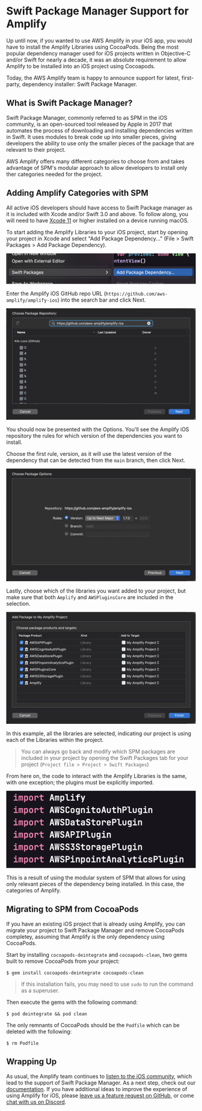 # Swift Package Manager Support for Amplify

Up until now, if you wanted to use AWS Amplify in your iOS app, you would have to install the Amplify Libraries using CocoaPods. Being the most popular dependency manager used for iOS projects written in Objective-C and/or Swift for nearly a decade, it was an absolute requirement to allow Amplify to be installed into an iOS project using Cocoapods.

Today, the AWS Amplify team is happy to announce support for latest, first-party, dependency installer: Swift Package Manager.

## What is Swift Package Manager?

Swift Package Manager, commonly referred to as SPM in the iOS community, is an open-sourced tool released by Apple in 2017 that automates the process of downloading and installing dependencies written in Swift. It uses modules to break code up into smaller pieces, giving developers the ability to use only the smaller pieces of the package that are relevant to their project.

AWS Amplify offers many different categories to choose from and takes advantage of SPM's modular approach to allow developers to install only ther categories needed for the project.

## Adding Amplify Categories with SPM

All active iOS developers should have access to Swift Package manager as it is included with Xcode and/or Swift 3.0 and above. To follow along, you will need to have [Xcode 11](https://developer.apple.com/xcode/) or higher installed on a device running macOS.

To start adding the Amplify Libraries to your iOS project, start by opening your project in Xcode and select "Add Package Dependency..." (File > Swift Packages > Add Package Dependency).

![Add package dependency](assets/add-package-dependency.png)

Enter the Amplify iOS GitHub repo URL (`https://github.com/aws-amplify/amplify-ios`) into the search bar and click Next.

![Search for repo](assets/search-amplify-repo.png)

You should now be presented with the Options. You'll see the Amplify iOS repository the rules for which version of the dependencies you want to install.

Choose the first rule, version, as it will use the latest version of the dependency that can be detected from the `main` branch, then click Next.

![Dependency version options](assets/dependency-version-options.png)

Lastly, choose which of the libraries you want added to your project, but make sure that both `Amplify` and `AWSPluginsCore` are included in the selection.

![Select dependencies](assets/select-dependencies.png)

In this example, all the libraries are selected, indicating our project is using each of the Libraries within the project.

> You can always go back and modify which SPM packages are included in your project by opening the Swift Packages tab for your project (`Project file > Project > Swift Packages`)

From here on, the code to interact with the Amplify Libraries is the same, with one exception; the plugins must be explicitly imported.

![Import statements](assets/import-statements.png)

This is a result of using the modular system of SPM that allows for using only relevant pieces of the dependency being installed. In this case, the categories of Amplify.

## Migrating to SPM from CocoaPods

If you have an existing iOS project that is already using Amplify, you can migrate your project to Swift Package Manager and remove CocoaPods completey, assuming that Amplify is the only dependency using CocoaPods.

Start by installing `cocoapods-deintegrate` and `cocoapods-clean`, two gems built to remove CocoaPods from your project:

```shell
$ gem install cocoapods-deintegrate cocoapods-clean
```

> If this installation fails, you may need to use `sudo` to run the command as a superuser.

Then execute the gems with the following command:

```shell
$ pod deintegrate && pod clean
```

The only remnants of CocoaPods should be the `Podfile` which can be deleted with the following:

```shell
$ rm Podfile
```

## Wrapping Up

As usual, the Amplify team continues to [listen to the iOS community](https://github.com/aws-amplify/amplify-ios/issues/90), which lead to the support of Swift Package Manager. As a next step, check out our [documentation](https://docs.amplify.aws/lib/project-setup/create-application/q/platform/ios). If you have additional ideas to improve the experience of using Amplify for iOS, please [leave us a feature request on GitHub](https://github.com/aws-amplify/amplify-ios/issues/new), or come [chat with us on Discord](https://discord.gg/amplify).
